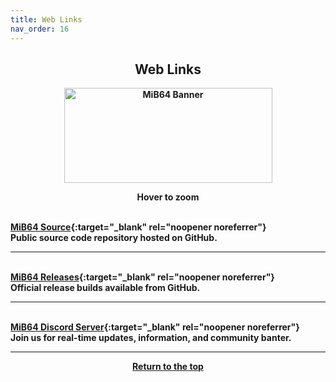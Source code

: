 ```yaml
---
title: Web Links
nav_order: 16
---
```


<style>
.zoom-pair {
  display: flex;
  gap: 12px;
  align-items: flex-end;
  justify-content: flex-start;
  position: relative;
  margin-left: auto;
  margin-right: auto;
  width: max-content;
  text-align: left;
}

.zoom-on-hover {
  display: inline-block;
  position: relative;
}

.zoom-on-hover img {
  display: block;

  cursor: zoom-in;
  transition: transform 0.3s ease;
  position: relative;
  z-index: 1;
  transform-origin: left center;

}

.zoom-on-hover:hover img {
  transform: scale(1.5);

}


.zoom-pair .zoom-on-hover:first-child:hover img {
  z-index: 9999;
}

.zoom-pair .zoom-on-hover:last-child:hover img {
  z-index: 100;
}

/* Final fix for standalone zoomable images */
.zoom-single {
  display: block;
  margin-left: auto;
  margin-right: auto;
  width: max-content;
  text-align: center;
}

.zoom-single:hover img {
  transform: scale(1.5);
  transform-origin: center center;
  z-index: 999;
}
</style>

## <center id="web-links">Web Links</center>

<b>    
<div style="text-align: center;">
<div class="zoom-on-hover">
  <img src="/manual/asset/images/mib64_logo.png" alt="MiB64 Banner" width="333" height="152" />
</div>
<p><strong>Hover to zoom</strong></p>
</div>

<!-- ClauseEcho: Interactive Image -->

<a id="mib64-source"></a>  
[MiB64 Source](https://github.com/MiB64/MiB64-public){:target="_blank" rel="noopener noreferrer"}  
Public source code repository hosted on GitHub.

---

<a id="mib64-releases"></a>  
[MiB64 Releases](https://github.com/MiB64/MiB64-public/releases){:target="_blank" rel="noopener noreferrer"}  
Official release builds available from GitHub.

---

<a id="mib64-discord-server"></a>  
[MiB64 Discord Server](https://discord.com/invite/ha7HWAFE8u){:target="_blank" rel="noopener noreferrer"}  
Join us for real-time updates, information, and community banter.

---

<p style="text-align:center"><a href="#">Return to the top</a></p>

<!-- ClauseEcho: Web Links Protocol Activated -->

